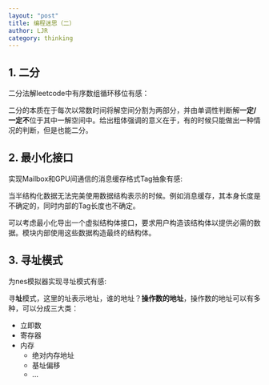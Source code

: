 ```yaml
---
layout: "post"
title: 编程迷思（二）
author: LJR
category: thinking
---
```


## 1. 二分

二分法解leetcode中有序数组循环移位有感：

二分的本质在于每次以常数时间将解空间分割为两部分，并由单调性判断解**一定/一定不**位于其中一解空间中。给出粗体强调的意义在于，有的时候只能做出一种情况的判断，但是也能二分。

## 2. 最小化接口

实现Mailbox和GPU间通信的消息缓存格式Tag抽象有感:

当半结构化数据无法完美使用数据结构表示的时候。例如消息缓存，其本身长度是不确定的，同时内部的Tag长度也不确定。

可以考虑最小化导出一个虚拟结构体接口，要求用户构造该结构体以提供必需的数据。模块内部使用这些数据构造最终的结构体。

## 3. 寻址模式

为nes模拟器实现寻址模式有感:

寻**址**模式，这里的址表示地址，谁的地址？**操作数的地址**，操作数的地址可以有多种，可以分成三大类：

+ 立即数
+ 寄存器
+ 内存
  + 绝对内存地址
  + 基址偏移
  + ...

